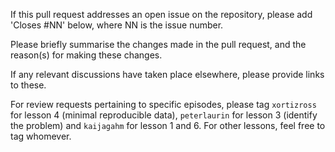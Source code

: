 If this pull request addresses an open issue on the repository, please add 'Closes #NN' below, where NN is the issue number.

Please briefly summarise the changes made in the pull request, and the reason(s) for making these changes.

If any relevant discussions have taken place elsewhere, please provide links to these.

For review requests pertaining to specific episodes, please tag `xortizross` for lesson 4 (minimal reproducible data), `peterlaurin` for 
lesson 3 (identify the problem) and `kaijagahm` for lesson 1 and 6. For other lessons, feel free to tag whomever. 
